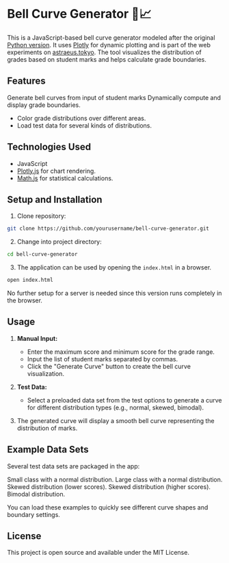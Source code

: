 # Bell Curve Generator 🔔📈

This is a JavaScript-based bell curve generator modeled after the original [Python version](https://github.com/sudhakara-ambati/bell-curve-generator). It uses [Plotly](https://plotly.com/javascript/) for dynamic plotting and is part of the web experiments on [astraeus.tokyo](https://astraeus.tokyo). The tool visualizes the distribution of grades based on student marks and helps calculate grade boundaries.


## Features

Generate bell curves from input of student marks Dynamically compute and display grade boundaries.
- Color grade distributions over different areas.
- Load test data for several kinds of distributions.

## Technologies Used

- JavaScript
- [Plotly.js](https://plotly.com/javascript/) for chart rendering.
- [Math.js](https://mathjs.org/) for statistical calculations.

## Setup and Installation

1. Clone repository:

```bash
git clone https://github.com/yourusername/bell-curve-generator.git
```

2. Change into project directory:

```bash
cd bell-curve-generator
```

3. The application can be used by opening the `index.html` in a browser.

```bash
open index.html
```

No further setup for a server is needed since this version runs completely in the browser.

## Usage

1. **Manual Input:**
   - Enter the maximum score and minimum score for the grade range.
   - Input the list of student marks separated by commas.
   - Click the "Generate Curve" button to create the bell curve visualization.

2. **Test Data:**
   - Select a preloaded data set from the test options to generate a curve for different distribution types (e.g., normal, skewed, bimodal).

3. The generated curve will display a smooth bell curve representing the distribution of marks.


## Example Data Sets

Several test data sets are packaged in the app:

Small class with a normal distribution.
Large class with a normal distribution.
Skewed distribution (lower scores).
Skewed distribution (higher scores).
Bimodal distribution.

You can load these examples to quickly see different curve shapes and boundary settings.

## License

This project is open source and available under the MIT License.
